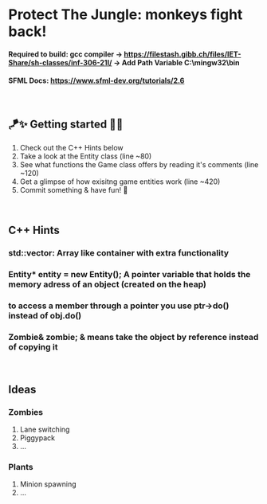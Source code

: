 ﻿# Protect The Jungle: monkeys fight back!

#### Required to build: gcc compiler -> https://filestash.gibb.ch/files/IET-Share/sh-classes/inf-306-21l/ -> Add Path Variable C:\mingw32\bin
#### SFML Docs: https://www.sfml-dev.org/tutorials/2.6

<br/>

## 🪁✨ Getting started 🚀🎯
1. Check out the C++ Hints below
2. Take a look at the Entity class (line ~80)
3. See what functions the Game class offers by reading it's comments (line ~120)
4. Get a glimpse of how exisitng game entities work (line ~420)
5. Commit something & have fun! 💜

<br/>

## C++ Hints
### std::vector: Array like container with extra functionality
### Entity* entity = new Entity(); A pointer variable that holds the memory adress of an object (created on the heap)
### to access a member through a pointer you use ptr->do() instead of obj.do()
### Zombie& zombie; & means take the object by reference instead of copying it

<br/>

## Ideas

### Zombies
1. Lane switching
2. Piggypack
3. ...

### Plants
1. Minion spawning
2. ...